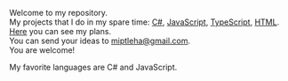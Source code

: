 Welcome to my repository.   
My projects that I do in my spare time: [C#](https://github.com/miptleha?tab=repositories&q=&type=&language=c%23&sort=stargazers), [JavaScript](https://github.com/miptleha?tab=repositories&q=&type=&language=javascript&sort=stargazers), [TypeScript](https://github.com/miptleha?tab=repositories&q=&type=&language=typescript&sort=stargazers), [HTML](https://github.com/miptleha?tab=repositories&q=&type=&language=html&sort=stargazers).   
[Here](https://github.com/users/miptleha/projects/1) you can see my plans.   
You can send your ideas to miptleha@gmail.com.   
You are welcome!

My favorite languages are C# and JavaScript.
